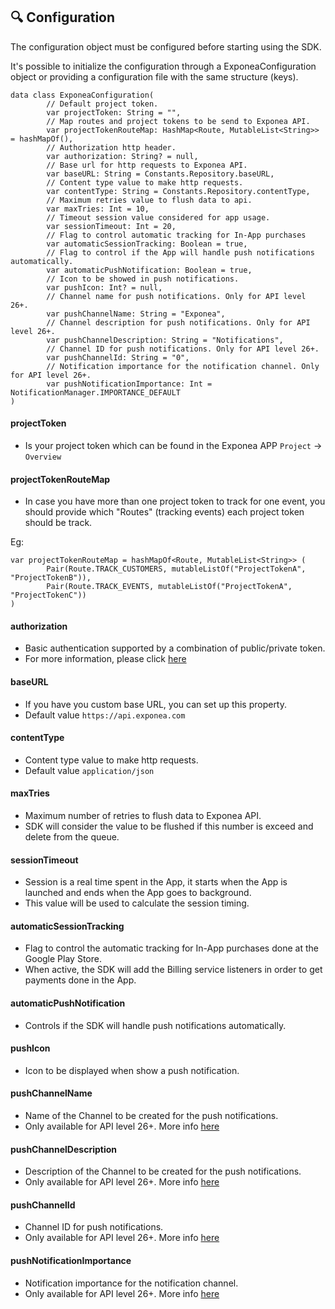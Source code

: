 ## 🔍 Configuration

The configuration object must be configured before starting using the SDK.

It's possible to initialize the configuration through a ExponeaConfiguration object or providing a configuration file with the same structure (keys).

```
data class ExponeaConfiguration(
        // Default project token.
        var projectToken: String = "",
        // Map routes and project tokens to be send to Exponea API.
        var projectTokenRouteMap: HashMap<Route, MutableList<String>> = hashMapOf(),
        // Authorization http header.
        var authorization: String? = null,
        // Base url for http requests to Exponea API.
        var baseURL: String = Constants.Repository.baseURL,
        // Content type value to make http requests.
        var contentType: String = Constants.Repository.contentType,
        // Maximum retries value to flush data to api.
        var maxTries: Int = 10,
        // Timeout session value considered for app usage.
        var sessionTimeout: Int = 20,
        // Flag to control automatic tracking for In-App purchases
        var automaticSessionTracking: Boolean = true,
        // Flag to control if the App will handle push notifications automatically.
        var automaticPushNotification: Boolean = true,
        // Icon to be showed in push notifications.
        var pushIcon: Int? = null,
        // Channel name for push notifications. Only for API level 26+.
        var pushChannelName: String = "Exponea",
        // Channel description for push notifications. Only for API level 26+.
        var pushChannelDescription: String = "Notifications",
        // Channel ID for push notifications. Only for API level 26+.
        var pushChannelId: String = "0",
        // Notification importance for the notification channel. Only for API level 26+.
        var pushNotificationImportance: Int = NotificationManager.IMPORTANCE_DEFAULT
)
```
#### projectToken

* Is your project token which can be found in the Exponea APP ```Project``` -> ```Overview```

#### projectTokenRouteMap

* In case you have more than one project token to track for one event, you should provide which "Routes" (tracking events) each project token should be track.

Eg:

```
var projectTokenRouteMap = hashMapOf<Route, MutableList<String>> (
        Pair(Route.TRACK_CUSTOMERS, mutableListOf("ProjectTokenA", "ProjectTokenB")),
        Pair(Route.TRACK_EVENTS, mutableListOf("ProjectTokenA", "ProjectTokenC"))
)
```

#### authorization

* Basic authentication supported by a combination of public/private token. 
* For more information, please click [here](https://developers.exponea.com/v2/reference#basic-authentication)

#### baseURL

* If you have you custom base URL, you can set up this property.
* Default value `https://api.exponea.com`

#### contentType

* Content type value to make http requests. 
* Default value `application/json`

#### maxTries

* Maximum number of retries to flush data to Exponea API. 
* SDK will consider the value to be flushed if this number is exceed and delete from the queue.
 
#### sessionTimeout

* Session is a real time spent in the App, it starts when the App is launched and ends when the App goes to background. 
* This value will be used to calculate the session timing.
 
#### automaticSessionTracking
 
* Flag to control the automatic tracking for In-App purchases done at the Google Play Store. 
* When active, the SDK will add the Billing service listeners in order to get payments done in the App.

#### automaticPushNotification

* Controls if the SDK will handle push notifications automatically.

#### pushIcon

* Icon to be displayed when show a push notification.

#### pushChannelName

* Name of the Channel to be created for the push notifications. 
* Only available for API level 26+. More info [here](https://developer.android.com/training/notify-user/channels)

#### pushChannelDescription

* Description of the Channel to be created for the push notifications.
* Only available for API level 26+. More info [here](https://developer.android.com/training/notify-user/channels)

#### pushChannelId

* Channel ID for push notifications. 
* Only available for API level 26+. More info [here](https://developer.android.com/training/notify-user/channels)

#### pushNotificationImportance

* Notification importance for the notification channel.
* Only available for API level 26+. More info [here](https://developer.android.com/training/notify-user/channels) 